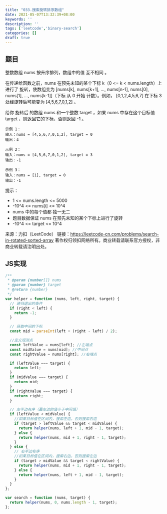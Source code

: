 ```yaml
---
title: "033.搜索旋转排序数组"
date: 2021-05-07T13:32:39+08:00
keywords: ''
description: ''
tags: ['leetcode','binary-search']
categories: []
draft: true
---
```


## 题目

整数数组 nums 按升序排列，数组中的值 互不相同 。

在传递给函数之前，nums 在预先未知的某个下标 k（0 <= k < nums.length）上进行了 旋转，使数组变为 [nums[k], nums[k+1], ..., nums[n-1], nums[0], nums[1], ..., nums[k-1]]（下标 从 0 开始 计数）。例如， [0,1,2,4,5,6,7] 在下标 3 处经旋转后可能变为 [4,5,6,7,0,1,2] 。

给你 旋转后 的数组 nums 和一个整数 target ，如果 nums 中存在这个目标值 target ，则返回它的下标，否则返回 -1 。

```
示例 1：
输入：nums = [4,5,6,7,0,1,2], target = 0
输出：4

示例 2：
输入：nums = [4,5,6,7,0,1,2], target = 3
输出：-1

示例 3：
输入：nums = [1], target = 0
输出：-1
```

提示：

- 1 <= nums.length <= 5000
- -10^4 <= nums[i] <= 10^4
- nums 中的每个值都 独一无二
- 题目数据保证 nums 在预先未知的某个下标上进行了旋转
- -10^4 <= target <= 10^4

来源：力扣（LeetCode）
链接：https://leetcode-cn.com/problems/search-in-rotated-sorted-array
著作权归领扣网络所有。商业转载请联系官方授权，非商业转载请注明出处。


## JS实现

```javascript
/**
 * @param {number[]} nums
 * @param {number} target
 * @return {number}
 */
var helper = function (nums, left, right, target) {
  // 递归退出的条件
  if (right < left) {
    return -1;
  }

  // 获取中间的下标
  const mid = parseInt(left + (right - left) / 2);

  //定义观测点
  const leftValue = nums[left]; //左端点
  const midValue = nums[mid]; //中间点
  const rightValue = nums[right]; //右端点

  if (leftValue === target) {
    return left;
  }
  if (midValue === target) {
    return mid;
  }
  if (rightValue === target) {
    return right;
  }

  // 左半边有序（最左边的值小于中间值）
  if (leftValue < midValue) {
    //如果目标值在区间内，搜索左边，否则搜索右边
    if (target > leftValue && target < midValue) {
      return helper(nums, left + 1, mid - 1, target);
    } else {
      return helper(nums, mid + 1, right - 1, target);
    }
  } else {
    // 右半边有序
    //如果目标值在区间内，搜索右边，否则搜索左边
    if (target > midValue && target < rightValue) {
      return helper(nums, mid + 1, right - 1, target);
    } else {
      return helper(nums, left + 1, mid - 1, target);
    }
  }
};

var search = function (nums, target) {
  return helper(nums, 0, nums.length - 1, target);
};
```
